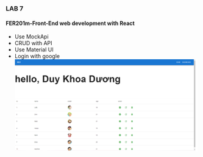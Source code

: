 ### LAB 7
#### FER201m-Front-End web development with React
* Use MockApi
* CRUD with API
* Use Material UI
* Login with google
![screen web](https://github.com/kansimp/lab7/blob/main/screen/lab7.png)